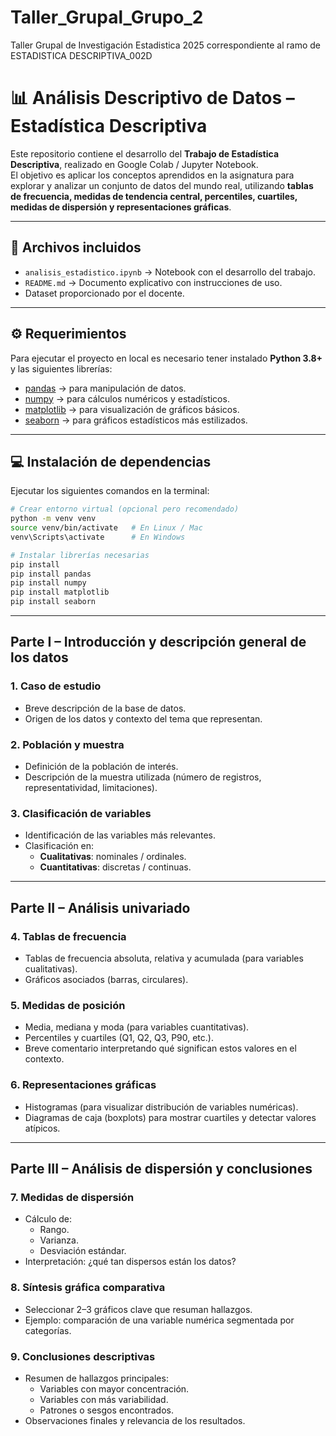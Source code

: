 # Taller_Grupal_Grupo_2
Taller Grupal de Investigación Estadistica 2025 correspondiente al ramo de ESTADISTICA DESCRIPTIVA_002D

# 📊 Análisis Descriptivo de Datos – Estadística Descriptiva

Este repositorio contiene el desarrollo del **Trabajo de Estadística Descriptiva**, realizado en Google Colab / Jupyter Notebook.  
El objetivo es aplicar los conceptos aprendidos en la asignatura para explorar y analizar un conjunto de datos del mundo real, utilizando **tablas de frecuencia, medidas de tendencia central, percentiles, cuartiles, medidas de dispersión y representaciones gráficas**.

---

## 📂 Archivos incluidos
- `analisis_estadistico.ipynb` → Notebook con el desarrollo del trabajo.
- `README.md` → Documento explicativo con instrucciones de uso.
- Dataset proporcionado por el docente.

---

## ⚙️ Requerimientos

Para ejecutar el proyecto en local es necesario tener instalado **Python 3.8+** y las siguientes librerías:

- [pandas](https://pandas.pydata.org/) → para manipulación de datos.  
- [numpy](https://numpy.org/) → para cálculos numéricos y estadísticos.  
- [matplotlib](https://matplotlib.org/) → para visualización de gráficos básicos.  
- [seaborn](https://seaborn.pydata.org/) → para gráficos estadísticos más estilizados.  

---

## 💻 Instalación de dependencias

Ejecutar los siguientes comandos en la terminal:

```bash
# Crear entorno virtual (opcional pero recomendado)
python -m venv venv
source venv/bin/activate   # En Linux / Mac
venv\Scripts\activate      # En Windows

# Instalar librerías necesarias
pip install
pip install pandas
pip install numpy
pip install matplotlib
pip install seaborn
```

---

## Parte I – Introducción y descripción general de los datos

### 1. Caso de estudio
- Breve descripción de la base de datos.
- Origen de los datos y contexto del tema que representan.

### 2. Población y muestra
- Definición de la población de interés.
- Descripción de la muestra utilizada (número de registros, representatividad, limitaciones).

### 3. Clasificación de variables
- Identificación de las variables más relevantes.
- Clasificación en:
  - **Cualitativas**: nominales / ordinales.
  - **Cuantitativas**: discretas / continuas.

---

## Parte II – Análisis univariado

### 4. Tablas de frecuencia
- Tablas de frecuencia absoluta, relativa y acumulada (para variables cualitativas).
- Gráficos asociados (barras, circulares).

### 5. Medidas de posición
- Media, mediana y moda (para variables cuantitativas).
- Percentiles y cuartiles (Q1, Q2, Q3, P90, etc.).
- Breve comentario interpretando qué significan estos valores en el contexto.

### 6. Representaciones gráficas
- Histogramas (para visualizar distribución de variables numéricas).
- Diagramas de caja (boxplots) para mostrar cuartiles y detectar valores atípicos.

---

## Parte III – Análisis de dispersión y conclusiones

### 7. Medidas de dispersión
- Cálculo de:
  - Rango.
  - Varianza.
  - Desviación estándar.
- Interpretación: ¿qué tan dispersos están los datos?

### 8. Síntesis gráfica comparativa
- Seleccionar 2–3 gráficos clave que resuman hallazgos.
- Ejemplo: comparación de una variable numérica segmentada por categorías.

### 9. Conclusiones descriptivas
- Resumen de hallazgos principales:
  - Variables con mayor concentración.
  - Variables con más variabilidad.
  - Patrones o sesgos encontrados.
- Observaciones finales y relevancia de los resultados.
